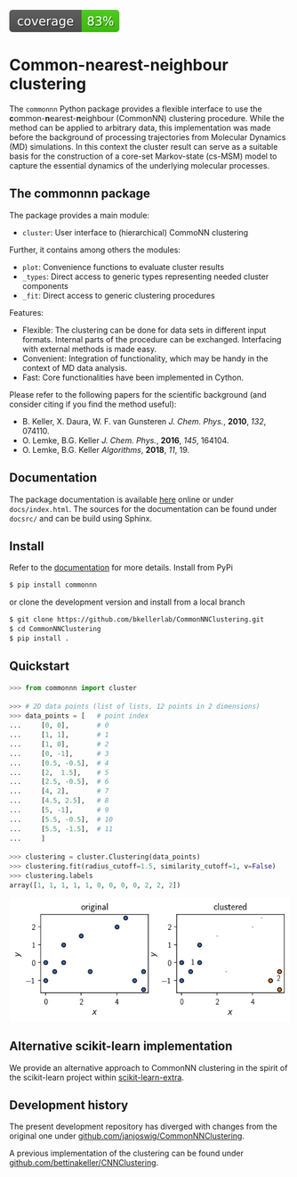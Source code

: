 [![Code Coverage](https://github.com/bkellerlab/CommonNNClustering/blob/main/badges/coverage.svg)](https://github.com/bkellerlab/CommonNNClustering)


Common-nearest-neighbour clustering
===================================

The `commonnn` Python package provides a flexible interface to use the <b>c</b>ommon-<b>n</b>earest-<b>n</b>eighbour (CommonNN) clustering procedure. While the method can be applied to arbitrary data, this implementation was made before the background of processing trajectories from Molecular Dynamics (MD) simulations. In this context the cluster result can serve as a suitable basis for the construction of a core-set Markov-state (cs-MSM) model to capture the essential dynamics of the underlying molecular processes.

The commonnn package
--------------------

The package provides a main module:

  - `cluster`: User interface to (hierarchical) CommoNN clustering

Further, it contains among others the modules:

  - `plot`: Convenience functions to evaluate cluster results
  - `_types`: Direct access to generic types representing needed cluster components
  - `_fit`: Direct access to generic clustering procedures

Features:

  - Flexible: The clustering can be done for data sets in different input formats. Internal parts of the procedure can be exchanged. Interfacing with external methods is made easy.
  - Convenient: Integration of functionality, which may be handy in the context of MD data analysis.
  - Fast: Core functionalities have been implemented in Cython.

Please refer to the following papers for the scientific background (and consider citing if you find the method useful):

  - B. Keller, X. Daura, W. F. van Gunsteren *J. Chem. Phys.*, __2010__, *132*, 074110.
  - O. Lemke, B.G. Keller *J. Chem. Phys.*, __2016__, *145*, 164104.
  - O. Lemke, B.G. Keller *Algorithms*, __2018__, *11*, 19.

Documentation
-------------

The package documentation is available [here](https://bkellerlab.github.io/CommonNNClustering/) online or under `docs/index.html`.
The sources for the documentation can be found under `docsrc/` and can be build using Sphinx.

Install
-------

Refer to the [documentation](https://bkellerlab.github.io/CommonNNClustering/_source/install.html) for more details. Install from PyPi

```bash
$ pip install commonnn
```

or clone the development version and install from a local branch

```bash
$ git clone https://github.com/bkellerlab/CommonNNClustering.git
$ cd CommonNNClustering
$ pip install .
```

Quickstart
----------

```python
>>> from commonnn import cluster

>>> # 2D data points (list of lists, 12 points in 2 dimensions)
>>> data_points = [   # point index
...     [0, 0],       # 0
...     [1, 1],       # 1
...     [1, 0],       # 2
...     [0, -1],      # 3
...     [0.5, -0.5],  # 4
...     [2,  1.5],    # 5
...     [2.5, -0.5],  # 6
...     [4, 2],       # 7
...     [4.5, 2.5],   # 8
...     [5, -1],      # 9
...     [5.5, -0.5],  # 10
...     [5.5, -1.5],  # 11
...     ]

>>> clustering = cluster.Clustering(data_points)
>>> clustering.fit(radius_cutoff=1.5, similarity_cutoff=1, v=False)
>>> clustering.labels
array([1, 1, 1, 1, 1, 0, 0, 0, 0, 2, 2, 2])

```

![quickstart](https://github.com/janjoswig/CommonNNClustering/raw/master/docs/_images/tutorial_basic_usage_30_0.png)

Alternative scikit-learn implementation
---------------------------------------

We provide an alternative approach to CommonNN clustering in the spirit of the scikit-learn project within [scikit-learn-extra](https://github.com/scikit-learn-contrib/scikit-learn-extra).

Development history
-------------------

The present development repository has diverged with changes from the original one under [github.com/janjoswig/CommonNNClustering](https://github.com/janjoswig/CommonNNClustering).

A previous implementation of the clustering can be found under
[github.com/bettinakeller/CNNClustering](https://github.com/bettinakeller/CNNClustering).
